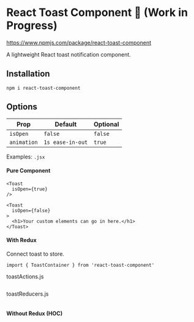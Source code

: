 # React Toast Component 🍞 (Work in Progress)

https://www.npmjs.com/package/react-toast-component

A lightweight React toast notification component.

## Installation

`npm i react-toast-component`

## Options

| Prop        | Default          | Optional |
| ----------- | ---------------- | -------- |
| `isOpen`    | `false`          | `false`  |
| `animation` | `1s ease-in-out` | `true`   |

Examples: `.jsx`

#### Pure Component

```
<Toast
  isOpen={true}
/>
```

```
<Toast
  isOpen={false}
>
  <h1>Your custom elements can go in here.</h1>
</Toast>
```

#### With Redux

Connect toast to store.

`import { ToastContainer } from 'react-toast-component'`

toastActions.js

```

```

toastReducers.js

```

```

#### Without Redux (HOC)
